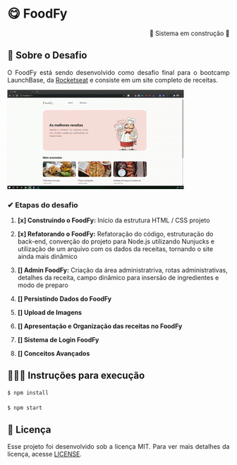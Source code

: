 [coment]: # (Inserir logo do projeto no campo abaixo)

<p align=center>
    <!--img src="" alt="logo">
    <img src="" alt="icon"-->
</p>

# 😋 FoodFy

<p align=right>🚧 Sistema em construção 🚧</p>

## 🚀 Sobre o Desafio
<p align=justify>
O FoodFy está sendo desenvolvido como desafio final para o bootcamp LaunchBase, da <a href="https://rocketseat.com.br">Rocketseat</a> e consiste em um site completo de receitas. 
</p>

![Rota Principal](rota_principal.gif)

### ✔ Etapas do desafio

1. <b>[x] Construindo o FoodFy:</b> Início da estrutura HTML / CSS projeto

2. <b>[x] Refatorando o FoodFy:</b> Refatoração do código,  estruturação do back-end, converção do projeto para Node.js utilizando Nunjucks e utilização de um arquivo com os dados da receitas, tornando o site ainda mais dinâmico

3. <b>[] Admin FoodFy:</b> Criação da área administratriva, rotas administrativas, detalhes da receita, campo dinâmico para insersão de ingredientes e modo de preparo

4. <b>[] Persistindo Dados do FoodFy</b>

5. <b>[] Upload de Imagens</b>

6. <b>[] Apresentação e Organização das receitas no FoodFy</b> 

7. <b>[] Sistema de Login FoodFy</b>

8. <b>[] Conceitos Avançados</b>

[coment]: # (➕ Funcionalidades adicionais)

[coment]: # (Para que o sistema fosse executado de forma ainda mais inteligente, foram inseridas algumas funcionalidades.)

## 👩🏽‍💻 Instruções para execução

<p align=justify>
</p>

```bash
$ npm install

$ npm start
```


## 📄 Licença
<p align=justify>
    Esse projeto foi desenvolvido sob a licença MIT. Para ver mais detalhes da licença, acesse <a href="LICENSE">LICENSE</a>.
</p>